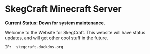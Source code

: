 # SkegCraft Minecraft Server
**Current Status: Down for system maintenance.**

Welcome to the Website for SkegCraft. This website will have status updates, and will get other cool stuff in the future.

    IP:  skegcraft.duckdns.org


